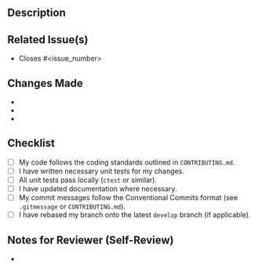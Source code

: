 ## Description

<!-- 
Provide a clear and concise description of the changes in this pull request.
What problem does it solve? What feature does it add?
-->

## Related Issue(s)

<!-- 
Link any relevant issues using keywords like 'Closes #123', 'Fixes #456', 'Ref #789'.
-->

- Closes #<issue_number>

## Changes Made

<!-- 
Summarize the key changes introduced by this PR.
- Added feature X
- Fixed bug Y
- Refactored component Z
-->

- 
- 
- 

## Checklist

<!-- 
Go through this checklist before submitting the PR.
-->

- [ ] My code follows the coding standards outlined in `CONTRIBUTING.md`.
- [ ] I have written necessary unit tests for my changes.
- [ ] All unit tests pass locally (`ctest` or similar).
- [ ] I have updated documentation where necessary.
- [ ] My commit messages follow the Conventional Commits format (see `.gitmessage` or `CONTRIBUTING.md`).
- [ ] I have rebased my branch onto the latest `develop` branch (if applicable).

## Notes for Reviewer (Self-Review)

<!-- 
Add any specific points you want to double-check yourself or remember later.
Since you're solo, this acts as a self-review reminder.
- Check edge cases for the new algorithm.
- Verify UI changes on different resolutions.
-->

-